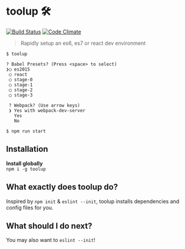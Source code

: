 # toolup 🛠

[![Build Status](https://travis-ci.org/bencooling/toolup.svg?branch=master)](https://travis-ci.org/bencooling/toolup)
[![Code Climate](https://codeclimate.com/github/bencooling/toolup/badges/gpa.svg)](https://codeclimate.com/github/bencooling/toolup)

> Rapidly setup an es6, es7 or react dev environment

```
$ toolup

? Babel Presets? (Press <space> to select)
❯◯ es2015
 ◯ react
 ◯ stage-0
 ◯ stage-1
 ◯ stage-2
 ◯ stage-3

 ? Webpack? (Use arrow keys)
 ❯ Yes with webpack-dev-server
   Yes
   No

$ npm run start
```

## Installation  
**Install globally**  
`npm i -g toolup`


## What exactly does toolup do?

Inspired by `npm init` & `eslint --init`, toolup installs dependencies and config files for you.


## What should I do next?

You may also want to `eslint --init`!  
